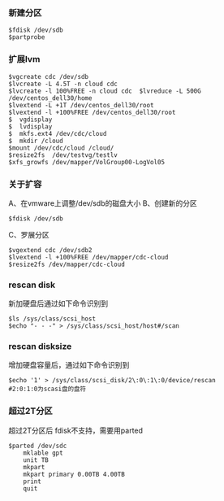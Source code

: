 ### 新建分区
```
$fdisk /dev/sdb
$partprobe
```
### 扩展lvm
```
$vgcreate cdc /dev/sdb
$lvcreate -L 4.5T -n cloud cdc
$lvcreate -l 100%FREE -n cloud cdc	$lvreduce -L 500G /dev/centos_dell30/home
$lvextend -L +1T /dev/centos_dell30/root
$lvextend -l +100%FREE /dev/centos_dell30/root
$  vgdisplay 
$  lvdisplay 
$  mkfs.ext4 /dev/cdc/cloud 
$  mkdir /cloud
$mount /dev/cdc/cloud /cloud/
$resize2fs  /dev/testvg/testlv
$xfs_growfs /dev/mapper/VolGroup00-LogVol05
```
### 关于扩容
A、在vmware上调整/dev/sdb的磁盘大小
B、创建新的分区
```
$fdisk /dev/sdb
```
C、罗展分区
```
$vgextend cdc /dev/sdb2
$lvextend -l +100%FREE /dev/mapper/cdc-cloud
$resize2fs /dev/mapper/cdc-cloud
```
### rescan disk
新加硬盘后通过如下命令识别到
```
$ls /sys/class/scsi_host
$echo "- - -" > /sys/class/scsi_host/host#/scan
```
### rescan disksize
增加硬盘容量后，通过如下命令识别到
```
$echo '1' > /sys/class/scsi_disk/2\:0\:1\:0/device/rescan
#2:0:1:0为scasi盘的盘符
```
### 超过2T分区
超过2T分区后 fdisk不支持，需要用parted
```
$parted /dev/sdc
	mklable gpt
	unit TB
	mkpart
	mkpart primary 0.00TB 4.00TB
	print
	quit
```